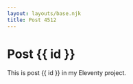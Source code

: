 ```yaml
---
layout: layouts/base.njk
title: Post 4512
---
```


# Post {{ id }}

This is post {{ id }} in my Eleventy project.
